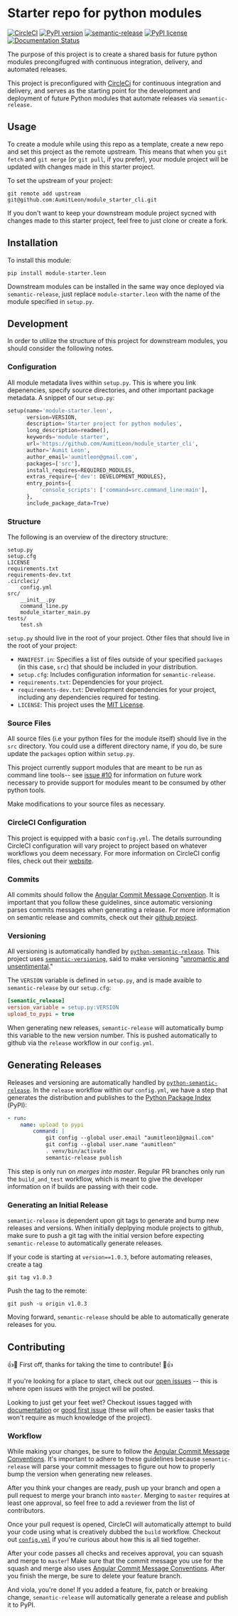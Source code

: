 # Starter repo for python modules
[![CircleCI](https://circleci.com/gh/AumitLeon/module_starter_cli.svg?style=svg)](https://circleci.com/gh/AumitLeon/module_starter_cli) [![PyPI version](https://badge.fury.io/py/module-starter.leon.svg)](https://badge.fury.io/py/module-starter.leon)
[![semantic-release](https://img.shields.io/badge/%20%20%F0%9F%93%A6%F0%9F%9A%80-semantic--release-e10079.svg)](https://github.com/semantic-release/semantic-release)
[![PyPI license](https://img.shields.io/pypi/l/ansicolortags.svg)](https://pypi.python.org/pypi/ansicolortags/)
[![Documentation Status](https://readthedocs.org/projects/module-starter-cli/badge/?version=latest)](https://module-starter-cli.readthedocs.io/en/latest/?badge=latest)



The purpose of this project is to create a shared basis for future python modules precongifugred with continuous integration, delivery, and automated releases. 

This project is preconfigured with [CircleCi](https://circleci.com/) for continuous integration and delivery, and serves as the starting point for the development and deployment of future Python modules that automate releases via `semantic-release.`

## Usage
To create a module while using this repo as a template, create a new repo and set this project as the remote upstream. This means that when you `git fetch` and `git merge` (or `git pull`, if you prefer), your module project will be updated with changes made in this starter project. 

To set the upstream of your project: 
```
git remote add upstream git@github.com:AumitLeon/module_starter_cli.git
```

If you don't want to keep your downstream module project sycned with changes made to this starter project, feel free to just clone or create a fork. 

## Installation
To install this module:
```
pip install module-starter.leon
```
Downstream modules can be installed in the same way once deployed via `semantic-release`, just replace `module-starter.leon` with the name of the module specified in `setup.py`.

## Development
In order to utilize the structure of this project for downstream modules, you should consider the following notes.

### Configuration
All module metadata lives within `setup.py`. This is where you link depenencies, specify source directories, and other important package metadata. A snippet of our `setup.py`:
```python
setup(name='module-starter.leon',
      version=VERSION,
      description='Starter project for python modules',
      long_description=readme(),
      keywords='module starter',
      url='https://github.com/AumitLeon/module_starter_cli',
      author='Aumit Leon',
      author_email='aumitleon@gmail.com',
      packages=['src'],
      install_requires=REQUIRED_MODULES,
      extras_require={'dev': DEVELOPMENT_MODULES},
      entry_points={
          'console_scripts': ['command=src.command_line:main'],
      },
      include_package_data=True)
```

### Structure
The following is an overview of the directory structure:
```
setup.py
setup.cfg
LICENSE
requirements.txt
requirements-dev.txt
.circleci/
    config.yml
src/
    __init__.py
    command_line.py
    module_starter_main.py
tests/
    test.sh

```
`setup.py` should live in the root of your project. Other files that should live in the root of your project:

* `MANIFEST.in`: Specifies a list of files outside of your specified `packages` (in this case, `src`) that should be included in your distribution.
* `setup.cfg`: Includes configuration information for `semantic-release`. 
* `requirements.txt`: Dependencies for your project.
* `requirements-dev.txt`: Development dependencies for your project, including any dependencies required for testing.
* `LICENSE`: This project uses the [MIT License](https://opensource.org/licenses/MIT).

### Source Files
All source files (i.e your python files for the module itself) should live in the `src` directory. You could use a different directory name, if you do, be sure update the `packages` option within `setup.py`.

This project currently support modules that are meant to be run as command line tools-- see [issue #10](https://github.com/AumitLeon/module_starter_cli/issues/10) for information on future work necessary to provide support for modules meant to be consumed by other python tools. 

Make modifications to your source files as necessary. 

### CircleCI Configuration
This project is equipped with a basic `config.yml`. The details surrounding CircleCI configuration will vary project to project based on whatever workflows you deem necessary. For more information on CircleCI config files, check out their [website](https://circleci.com/docs/2.0/configuration-reference/).

### Commits
All commits should follow the [Angular Commit Message Convention](#https://github.com/angular/angular.js/blob/master/DEVELOPERS.md#-git-commit-guidelines). It is important that you follow these guidelines, since automatic versioning parses commits messages when generating a release. For more information on semantic release and commits, check out their [github project](https://github.com/semantic-release/semantic-release#commit-message-format).

### Versioning
All versioning is automatically handled by [`python-semantic-release`](https://python-semantic-release.readthedocs.io/en/latest/). This project uses [`semantic-versioning`](https://semver.org/), said to make versioning "[unromantic and unsentimental](http://sentimentalversioning.org/)."

The `VERSION` variable is defined in `setup.py`, and is made avaible to `semantic-release` by our `setup.cfg`:
```cfg
[semantic_release]
version_variable = setup.py:VERSION
upload_to_pypi = true
```

When generating new releases, `semantic-release` will automatically bump this variable to the new version number. This is pushed automatically to github via the `release` workflow in our `config.yml`.

## Generating Releases
Releases and versioning are automatically handled by [`python-semantic-release`](https://python-semantic-release.readthedocs.io/en/latest/). In the `release` workflow within our `config.yml`, we have a step that generates the distribution and publishes to the [Python Package Index](https://pypi.org/) (PyPI):
```yaml
- run:
    name: upload to pypi
        command: |
            git config --global user.email "aumitleon1@gmail.com"
            git config --global user.name "aumitleon"
            . venv/bin/activate
            semantic-release publish
```
This step is only run on *merges into master*. Regular PR branches only run the `build_and_test` workflow, which is meant to give the developer information on if builds are passing with their code. 

### Generating an Initial Release
`semantic-release` is dependent upon git tags to generate and bump new releases and versions. When initially deplpying module projects to github, make sure to push a git tag with the initial version before expecting `semantic-release` to automatically generate releases. 

If your code is starting at `version==1.0.3`, before automating releases, create a tag
```
git tag v1.0.3
```
Push the tag to the remote:
```
git push -u origin v1.0.3
```
Moving forward, `semantic-release` should be able to automatically generate releases for you. 

## Contributing
👍🎉 First off, thanks for taking the time to contribute! 🎉👍

If you're looking for a place to start, check out our [open issues](https://github.com/AumitLeon/module_starter_cli/issues) -- this is where open issues with the project will be posted. 

Looking to just get your feet wet? Checkout issues tagged with [documentation](https://github.com/AumitLeon/module_starter_cli/issues?q=is%3Aopen+is%3Aissue+label%3Adocumentation) or [good first issue](https://github.com/AumitLeon/module_starter_cli/issues?q=is%3Aopen+is%3Aissue+label%3A%22good+first+issue%22) (these will often be easier tasks that won't require as much knowledge of the project). 

### Workflow
While making your changes, be sure to follow the [Angular Commit Message Conventions](https://github.com/angular/angular.js/blob/master/DEVELOPERS.md#-git-commit-guidelines). It's important to adhere to these guidelines because `semantic-release` will parse your commit messages to figure out how to properly bump the version when generating new releases. 

After you think your changes are ready, push up your branch and open a pull request to merge your branch into `master`. Merging to `master` requires at least one approval, so feel free to add a reviewer from the list of contributors. 

Once your pull request is opened, CircleCI will automatically attempt to build your code using what is creatively dubbed the `build` workflow. Checkout out [`config.yml`](.circleci/config.yml) if you're curious about how this is all tied together. 

After your code passes all checks and receives approval, you can squash and merge to `master`! Make sure that the commit message you use for the squash and merge also uses [Angular Commit Message Conventions](https://github.com/angular/angular.js/blob/master/DEVELOPERS.md#-git-commit-guidelines). After you finish the merge, be sure to delete your feature branch.

And viola, you're done! If you added a feature, fix, patch or breaking change, `semantic-release` will automatically generate a release and publish it to PyPI. 
